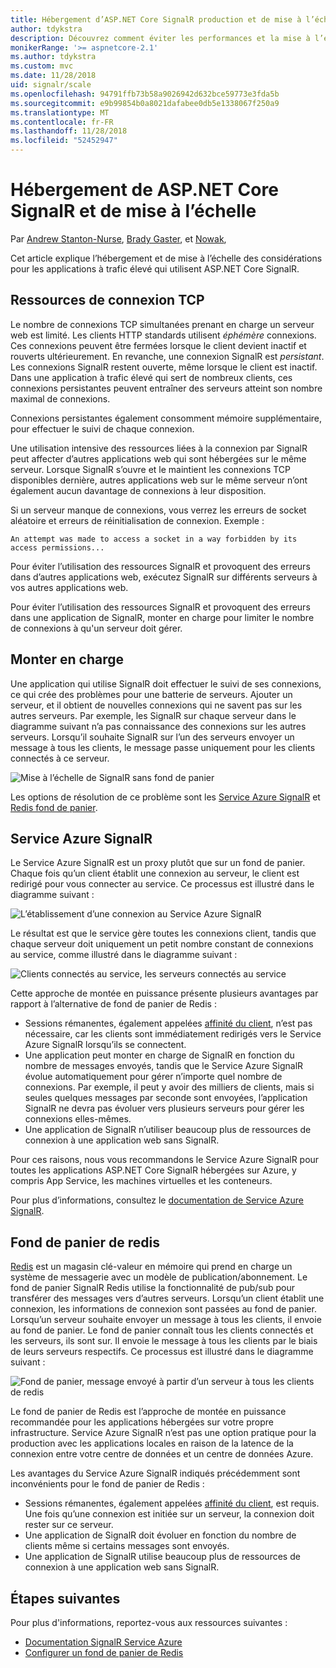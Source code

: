 ```yaml
---
title: Hébergement d’ASP.NET Core SignalR production et de mise à l’échelle
author: tdykstra
description: Découvrez comment éviter les performances et la mise à l’échelle des problèmes dans les applications qui utilisent ASP.NET Core SignalR.
monikerRange: '>= aspnetcore-2.1'
ms.author: tdykstra
ms.custom: mvc
ms.date: 11/28/2018
uid: signalr/scale
ms.openlocfilehash: 94791ffb73b58a9026942d632bce59773e3fda5b
ms.sourcegitcommit: e9b99854b0a8021dafabee0db5e1338067f250a9
ms.translationtype: MT
ms.contentlocale: fr-FR
ms.lasthandoff: 11/28/2018
ms.locfileid: "52452947"
---
```

# <a name="aspnet-core-signalr-hosting-and-scaling"></a>Hébergement de ASP.NET Core SignalR et de mise à l’échelle

Par [Andrew Stanton-Nurse](https://twitter.com/anurse), [Brady Gaster](https://twitter.com/bradygaster), et [Nowak](https://github.com/tdykstra),

Cet article explique l’hébergement et de mise à l’échelle des considérations pour les applications à trafic élevé qui utilisent ASP.NET Core SignalR.

## <a name="tcp-connection-resources"></a>Ressources de connexion TCP

Le nombre de connexions TCP simultanées prenant en charge un serveur web est limité. Les clients HTTP standards utilisent *éphémère* connexions. Ces connexions peuvent être fermées lorsque le client devient inactif et rouverts ultérieurement. En revanche, une connexion SignalR est *persistant*. Les connexions SignalR restent ouverte, même lorsque le client est inactif. Dans une application à trafic élevé qui sert de nombreux clients, ces connexions persistantes peuvent entraîner des serveurs atteint son nombre maximal de connexions.

Connexions persistantes également consomment mémoire supplémentaire, pour effectuer le suivi de chaque connexion.

Une utilisation intensive des ressources liées à la connexion par SignalR peut affecter d’autres applications web qui sont hébergées sur le même serveur. Lorsque SignalR s’ouvre et le maintient les connexions TCP disponibles dernière, autres applications web sur le même serveur n’ont également aucun davantage de connexions à leur disposition.

Si un serveur manque de connexions, vous verrez les erreurs de socket aléatoire et erreurs de réinitialisation de connexion. Exemple :

```
An attempt was made to access a socket in a way forbidden by its access permissions...
```

Pour éviter l’utilisation des ressources SignalR et provoquent des erreurs dans d’autres applications web, exécutez SignalR sur différents serveurs à vos autres applications web.

Pour éviter l’utilisation des ressources SignalR et provoquent des erreurs dans une application de SignalR, monter en charge pour limiter le nombre de connexions à qu'un serveur doit gérer.

## <a name="scale-out"></a>Monter en charge

Une application qui utilise SignalR doit effectuer le suivi de ses connexions, ce qui crée des problèmes pour une batterie de serveurs. Ajouter un serveur, et il obtient de nouvelles connexions qui ne savent pas sur les autres serveurs. Par exemple, les SignalR sur chaque serveur dans le diagramme suivant n’a pas connaissance des connexions sur les autres serveurs. Lorsqu’il souhaite SignalR sur l’un des serveurs envoyer un message à tous les clients, le message passe uniquement pour les clients connectés à ce serveur.

![Mise à l’échelle de SignalR sans fond de panier](scale/_static/scale-no-backplane.png)

Les options de résolution de ce problème sont les [Service Azure SignalR](#azure-signalr-service) et [Redis fond de panier](#redis-backplane).

## <a name="azure-signalr-service"></a>Service Azure SignalR

Le Service Azure SignalR est un proxy plutôt que sur un fond de panier. Chaque fois qu’un client établit une connexion au serveur, le client est redirigé pour vous connecter au service. Ce processus est illustré dans le diagramme suivant :

![L’établissement d’une connexion au Service Azure SignalR](scale/_static/azure-signalr-service-one-connection.png)

Le résultat est que le service gère toutes les connexions client, tandis que chaque serveur doit uniquement un petit nombre constant de connexions au service, comme illustré dans le diagramme suivant :

![Clients connectés au service, les serveurs connectés au service](scale/_static/azure-signalr-service-multiple-connections.png)

Cette approche de montée en puissance présente plusieurs avantages par rapport à l’alternative de fond de panier de Redis :

* Sessions rémanentes, également appelées [affinité du client](/iis/extensions/configuring-application-request-routing-arr/http-load-balancing-using-application-request-routing#step-3---configure-client-affinity), n’est pas nécessaire, car les clients sont immédiatement redirigés vers le Service Azure SignalR lorsqu’ils se connectent.
* Une application peut monter en charge de SignalR en fonction du nombre de messages envoyés, tandis que le Service Azure SignalR évolue automatiquement pour gérer n’importe quel nombre de connexions. Par exemple, il peut y avoir des milliers de clients, mais si seules quelques messages par seconde sont envoyées, l’application SignalR ne devra pas évoluer vers plusieurs serveurs pour gérer les connexions elles-mêmes.
* Une application de SignalR n’utiliser beaucoup plus de ressources de connexion à une application web sans SignalR.

Pour ces raisons, nous vous recommandons le Service Azure SignalR pour toutes les applications ASP.NET Core SignalR hébergées sur Azure, y compris App Service, les machines virtuelles et les conteneurs.

Pour plus d’informations, consultez le [documentation de Service Azure SignalR](/azure/azure-signalr/signalr-overview).

## <a name="redis-backplane"></a>Fond de panier de redis

[Redis](https://redis.io/) est un magasin clé-valeur en mémoire qui prend en charge un système de messagerie avec un modèle de publication/abonnement. Le fond de panier SignalR Redis utilise la fonctionnalité de pub/sub pour transférer des messages vers d’autres serveurs. Lorsqu’un client établit une connexion, les informations de connexion sont passées au fond de panier. Lorsqu’un serveur souhaite envoyer un message à tous les clients, il envoie au fond de panier. Le fond de panier connaît tous les clients connectés et les serveurs, ils sont sur. Il envoie le message à tous les clients par le biais de leurs serveurs respectifs. Ce processus est illustré dans le diagramme suivant :

![Fond de panier, message envoyé à partir d’un serveur à tous les clients de redis](scale/_static/redis-backplane.png)

Le fond de panier de Redis est l’approche de montée en puissance recommandée pour les applications hébergées sur votre propre infrastructure. Service Azure SignalR n’est pas une option pratique pour la production avec les applications locales en raison de la latence de la connexion entre votre centre de données et un centre de données Azure.

Les avantages du Service Azure SignalR indiqués précédemment sont inconvénients pour le fond de panier de Redis :

* Sessions rémanentes, également appelées [affinité du client](/iis/extensions/configuring-application-request-routing-arr/http-load-balancing-using-application-request-routing#step-3---configure-client-affinity), est requis. Une fois qu’une connexion est initiée sur un serveur, la connexion doit rester sur ce serveur.
* Une application de SignalR doit évoluer en fonction du nombre de clients même si certains messages sont envoyés.
* Une application de SignalR utilise beaucoup plus de ressources de connexion à une application web sans SignalR.

## <a name="next-steps"></a>Étapes suivantes

Pour plus d'informations, reportez-vous aux ressources suivantes :

* [Documentation SignalR Service Azure](/azure/azure-signalr/signalr-overview)
* [Configurer un fond de panier de Redis](xref:signalr/redis-backplane)
